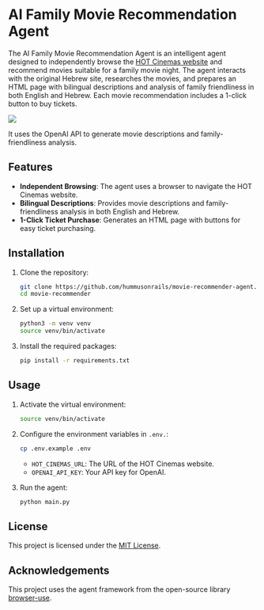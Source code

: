 # AI Family Movie Recommendation Agent

The AI Family Movie Recommendation Agent is an intelligent agent designed to independently browse the [HOT Cinemas website](https://hotcinema.co.il) and recommend movies suitable for a family movie night. The agent interacts with the original Hebrew site, researches the movies, and prepares an HTML page with bilingual descriptions and analysis of family friendliness in both English and Hebrew. Each movie recommendation includes a 1-click button to buy tickets.

![](html_assets/walkthrough.gif)

It uses the OpenAI API to generate movie descriptions and family-friendliness analysis.

## Features

- **Independent Browsing**: The agent uses a browser to navigate the HOT Cinemas website.
- **Bilingual Descriptions**: Provides movie descriptions and family-friendliness analysis in both English and Hebrew.
- **1-Click Ticket Purchase**: Generates an HTML page with buttons for easy ticket purchasing.

## Installation

1. Clone the repository:
    ```sh
    git clone https://github.com/hummusonrails/movie-recommender-agent.git
    cd movie-recommender
    ```

2. Set up a virtual environment:
    ```sh
    python3 -m venv venv
    source venv/bin/activate
    ```

3. Install the required packages:
    ```sh
    pip install -r requirements.txt
    ```

## Usage

1. Activate the virtual environment:
    ```sh
    source venv/bin/activate
    ```

2. Configure the environment variables in `.env.`:
    ```sh
    cp .env.example .env
    ```

    - `HOT_CINEMAS_URL`: The URL of the HOT Cinemas website.
    - `OPENAI_API_KEY`: Your API key for OpenAI.

2. Run the agent:
    ```sh
    python main.py
    ```

## License

This project is licensed under the [MIT License](LICENSE).

## Acknowledgements

This project uses the agent framework from the open-source library [browser-use](https://github.com/browser-use/browser-use).